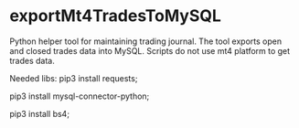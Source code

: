 # exportMt4TradesToMySQL
Python helper tool for maintaining trading journal. The tool exports open and closed trades data into MySQL. Scripts do not use mt4 platform to get trades data.

Needed libs:
pip3 install requests;

pip3 install mysql-connector-python;

pip3 install bs4;


